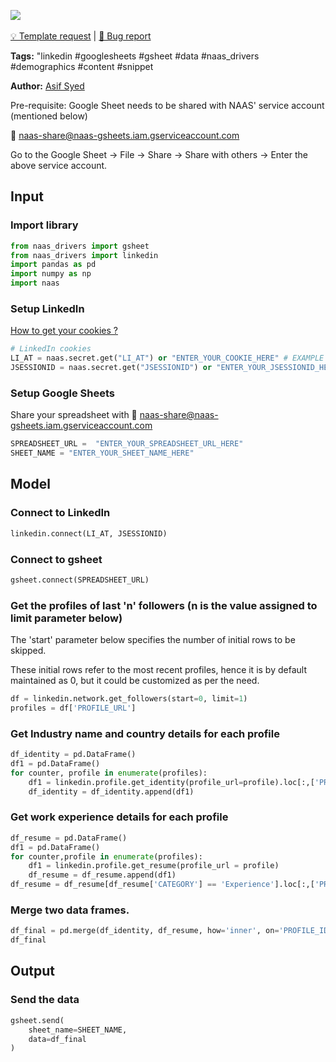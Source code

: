 <a href="https://app.naas.ai/user-redirect/naas/downloader?url=https://raw.githubusercontent.com/jupyter-naas/awesome-notebooks/master/LinkedIn/LinkedIn_Send_followers_demographic_data_to_a_Google_Sheets_spreadsheet.ipynb" target="_parent"><img src="https://naasai-public.s3.eu-west-3.amazonaws.com/open_in_naas.svg"/></a><br><br><a href="https://github.com/jupyter-naas/awesome-notebooks/issues/new?assignees=&labels=&template=template-request.md&title=Tool+-+Action+of+the+notebook+">💡 Template request</a> | <a href="https://github.com/jupyter-naas/awesome-notebooks/issues/new?assignees=&labels=bug&template=bug_report.md&title=LinkedIn+-+Send+followers+demographic+data+to+a+Google+Sheets+spreadsheet:+Error+short+description">🚨 Bug report</a>

**Tags:** "linkedin #googlesheets #gsheet #data #naas_drivers #demographics #content #snippet

**Author:** [Asif Syed](https://www.linkedin.com/in/asifsyd/)

Pre-requisite: Google Sheet needs to be shared with NAAS' service account (mentioned below)

🔗 naas-share@naas-gsheets.iam.gserviceaccount.com

Go to the Google Sheet -> File -> Share -> Share with others -> Enter the above service account.

## Input

### Import library


```python
from naas_drivers import gsheet
from naas_drivers import linkedin
import pandas as pd
import numpy as np
import naas
```

### Setup LinkedIn
<a href='https://www.notion.so/LinkedIn-driver-Get-your-cookies-d20a8e7e508e42af8a5b52e33f3dba75'>How to get your cookies ?</a>


```python
# LinkedIn cookies
LI_AT = naas.secret.get("LI_AT") or "ENTER_YOUR_COOKIE_HERE" # EXAMPLE : "AQFAzQN_PLPR4wAAAXc-FCKmgiMit5FLdY1af3-2"
JSESSIONID = naas.secret.get("JSESSIONID") or "ENTER_YOUR_JSESSIONID_HERE" # EXAMPLE : "ajax:8379907400220387585"
```

### Setup Google Sheets
Share your spreadsheet with 🔗 naas-share@naas-gsheets.iam.gserviceaccount.com


```python
SPREADSHEET_URL =  "ENTER_YOUR_SPREADSHEET_URL_HERE"
SHEET_NAME = "ENTER_YOUR_SHEET_NAME_HERE"
```

## Model

### Connect to LinkedIn


```python
linkedin.connect(LI_AT, JSESSIONID)
```

### Connect to gsheet


```python
gsheet.connect(SPREADSHEET_URL)
```

### Get the profiles of last 'n' followers (n is the value assigned to limit parameter below)

The 'start' parameter below specifies the number of initial rows to be skipped. 

These initial rows refer to the most recent profiles, hence it is by default maintained as 0, but it could be customized as per the need. 


```python
df = linkedin.network.get_followers(start=0, limit=1)
profiles = df['PROFILE_URL']
```

### Get Industry name and country details for each profile


```python
df_identity = pd.DataFrame()
df1 = pd.DataFrame()
for counter, profile in enumerate(profiles):
    df1 = linkedin.profile.get_identity(profile_url=profile).loc[:,['PROFILE_ID', 'COUNTRY', 'INDUSTRY_NAME']]
    df_identity = df_identity.append(df1)
```

### Get work experience details for each profile


```python
df_resume = pd.DataFrame()
df1 = pd.DataFrame()
for counter,profile in enumerate(profiles):
    df1 = linkedin.profile.get_resume(profile_url = profile)
    df_resume = df_resume.append(df1)
df_resume = df_resume[df_resume['CATEGORY'] == 'Experience'].loc[:,['PROFILE_ID','TITLE','DATE_START','DATE_END','PLACE', 'FIELD']]
```

### Merge two data frames.


```python
df_final = pd.merge(df_identity, df_resume, how='inner', on='PROFILE_ID')
df_final
```

## Output

### Send the data


```python
gsheet.send(
    sheet_name=SHEET_NAME,
    data=df_final
)
```

